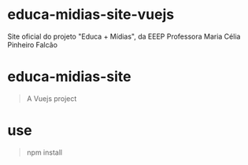 # educa-midias-site-vuejs
Site oficial do projeto "Educa + Mídias", da EEEP Professora Maria Célia Pinheiro Falcão

# educa-midias-site
> A Vuejs project

# use
> npm install

